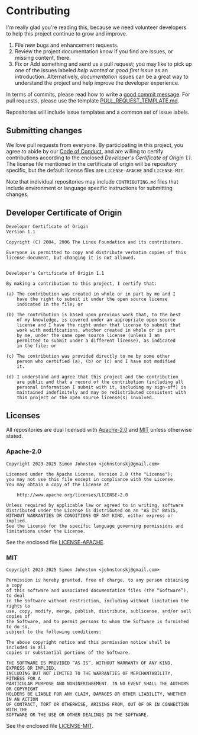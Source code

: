 # Contributing

I'm really glad you're reading this, because we need volunteer developers to
help this project continue to grow and improve.

1. File new bugs and enhancement requests.
2. Review the project documentation know if you find are issues, or missing
   content, there.
3. Fix or Add something and send us a pull request; you may like to pick up
   one of the issues labeled *help wanted* or *good first issue* as an
   introduction. Alternatively, *documentation* issues can be a great way
   to understand the project and help improve the developer experience.

In terms of commits, please read how to write a
[good commit message](https://cbea.ms/git-commit/https://cbea.ms/git-commit/).
For pull requests, please use the template
[PULL_REQUEST_TEMPLATE.md](./PULL_REQUEST_TEMPLATE.md).

Repositories will include issue templates and a common set of issue labels.

## Submitting changes

We love pull requests from everyone. By participating in this project, you
agree to abide by our [Code of Conduct](./CODE_OF_CONDUCT.md), and are willing
to certify contributions according to the enclosed *Developer's Certificate of
Origin 1.1*. The license file mentioned in the certificate of origin will be
repository specific, but the default license files are `LICENSE-APACHE` and
`LICENSE-MIT`.

Note that individual repositories may include `CONTRIBUTING.md` files that
include environment or language specific instructions for submitting changes.

## Developer Certificate of Origin

```text
Developer Certificate of Origin
Version 1.1

Copyright (C) 2004, 2006 The Linux Foundation and its contributors.

Everyone is permitted to copy and distribute verbatim copies of this
license document, but changing it is not allowed.


Developer's Certificate of Origin 1.1

By making a contribution to this project, I certify that:

(a) The contribution was created in whole or in part by me and I
    have the right to submit it under the open source license
    indicated in the file; or

(b) The contribution is based upon previous work that, to the best
    of my knowledge, is covered under an appropriate open source
    license and I have the right under that license to submit that
    work with modifications, whether created in whole or in part
    by me, under the same open source license (unless I am
    permitted to submit under a different license), as indicated
    in the file; or

(c) The contribution was provided directly to me by some other
    person who certified (a), (b) or (c) and I have not modified
    it.

(d) I understand and agree that this project and the contribution
    are public and that a record of the contribution (including all
    personal information I submit with it, including my sign-off) is
    maintained indefinitely and may be redistributed consistent with
    this project or the open source license(s) involved.
```

## Licenses

All repositories are dual licensed with
[Apache-2.0](https://opensource.org/license/apache-2-0) and
[MIT](https://opensource.org/license/mit) unless otherwise stated.

### Apache-2.0

```text
Copyright 2023-2025 Simon Johnston <johnstonskj@gmail.com>

Licensed under the Apache License, Version 2.0 (the "License");
you may not use this file except in compliance with the License.
You may obtain a copy of the License at

    http://www.apache.org/licenses/LICENSE-2.0

Unless required by applicable law or agreed to in writing, software
distributed under the License is distributed on an "AS IS" BASIS,
WITHOUT WARRANTIES OR CONDITIONS OF ANY KIND, either express or implied.
See the License for the specific language governing permissions and
limitations under the License.
```

See the enclosed file [LICENSE-APACHE](./LICENSE-APACHE).

### MIT

```text
Copyright 2023-2025 Simon Johnston <johnstonskj@gmail.com>

Permission is hereby granted, free of charge, to any person obtaining a copy
of this software and associated documentation files (the “Software”), to deal
in the Software without restriction, including without limitation the rights to
use, copy, modify, merge, publish, distribute, sublicense, and/or sell copies of
the Software, and to permit persons to whom the Software is furnished to do so,
subject to the following conditions:

The above copyright notice and this permission notice shall be included in all
copies or substantial portions of the Software.

THE SOFTWARE IS PROVIDED “AS IS”, WITHOUT WARRANTY OF ANY KIND, EXPRESS OR IMPLIED,
INCLUDING BUT NOT LIMITED TO THE WARRANTIES OF MERCHANTABILITY, FITNESS FOR A
PARTICULAR PURPOSE AND NONINFRINGEMENT. IN NO EVENT SHALL THE AUTHORS OR COPYRIGHT
HOLDERS BE LIABLE FOR ANY CLAIM, DAMAGES OR OTHER LIABILITY, WHETHER IN AN ACTION
OF CONTRACT, TORT OR OTHERWISE, ARISING FROM, OUT OF OR IN CONNECTION WITH THE
SOFTWARE OR THE USE OR OTHER DEALINGS IN THE SOFTWARE.
```

See the enclosed file [LICENSE-MIT](./LICENSE-MIT).
